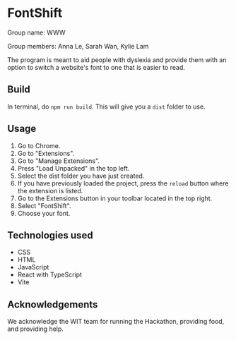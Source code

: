 # FontShift

Group name: WWW

Group members: Anna Le, Sarah Wan, Kylie Lam

The program is meant to aid people with dyslexia and provide them with an option to switch a website's font to one that is easier to read.

## Build
In terminal, do ```npm run build```. This will give you a ```dist``` folder to use.


## Usage

1. Go to Chrome. 
2. Go to "Extensions". 
3. Go to "Manage Extensions".
4. Press "Load Unpacked" in the top left. 
5. Select the dist folder you have just created.
6. If you have previously loaded the project, press the ```reload``` button where the extension is listed.
7. Go to the Extensions button in your toolbar located in the top right.
8. Select "FontShift".
9. Choose your font.


## Technologies used
* CSS
* HTML
* JavaScript
* React with TypeScript
* Vite

## Acknowledgements
We acknowledge the WIT team for running the Hackathon, providing food, and providing help.